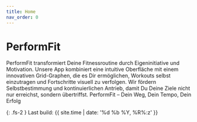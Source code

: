 ```yaml
---
title: Home
nav_order: 0
---
```


# PerformFit

PerformFit transformiert Deine Fitnessroutine durch Eigeninitiative und Motivation. Unsere App kombiniert eine intuitive Oberfläche mit einem innovativen Grid-Graphen, die es Dir ermöglichen, Workouts selbst einzutragen und Fortschritte visuell zu verfolgen. Wir fördern Selbstbestimmung und kontinuierlichen Antrieb, damit Du Deine Ziele nicht nur erreichst, sondern übertriffst. 
PerformFit – Dein Weg, Dein Tempo, Dein Erfolg



{: .fs-2 }
Last build: {{ site.time | date: '%d %b %Y, %R%:z' }}